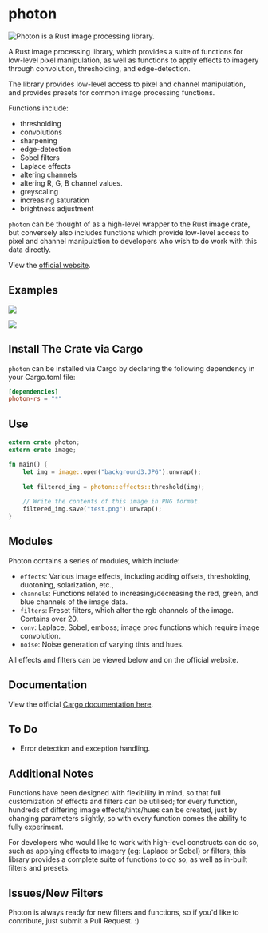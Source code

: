 # photon

![Photon is a Rust image processing library.](https://github.com/silvia-odwyer/photon/blob/master/photon_banner.JPG)

A Rust image processing library, which provides a suite of functions for low-level pixel manipulation, as well as functions to apply effects to imagery 
through convolution, thresholding, and edge-detection. 

The library provides low-level access to pixel and channel manipulation, and provides presets for common image processing functions. 

Functions include:
- thresholding
- convolutions
- sharpening
- edge-detection
- Sobel filters
- Laplace effects
- altering channels
- altering R, G, B channel values.
- greyscaling 
- increasing saturation
- brightness adjustment 

`photon` can be thought of as a high-level wrapper to the Rust image crate, but conversely also includes functions which provide low-level access to pixel and channel manipulation to developers who wish to do work with this data directly.

View the [official website](https://silvia-odwyer.github.io/photon).

## Examples
![](https://github.com/silvia-odwyer/photon/blob/master/img_examples/streetlamp_collage.png)

![](https://github.com/silvia-odwyer/photon/blob/master/img_examples/cubes_collage.png)


## Install The Crate via Cargo
`photon` can be installed via Cargo by declaring the following dependency in your Cargo.toml file:
```toml
[dependencies]
photon-rs = "*"
```

## Use 
```rust
extern crate photon;
extern crate image;

fn main() {
    let img = image::open("background3.JPG").unwrap();
    
    let filtered_img = photon::effects::threshold(img);
    
    // Write the contents of this image in PNG format.
    filtered_img.save("test.png").unwrap();
}
```

## Modules 
Photon contains a series of modules, which include:

- `effects`: Various image effects, including adding offsets, thresholding, duotoning, solarization, etc.,
- `channels`: Functions related to increasing/decreasing the red, green, and blue channels of the image data.
- `filters`: Preset filters, which alter the rgb channels of the image. Contains over 20. 
- `conv`: Laplace, Sobel, emboss; image proc functions which require image convolution. 
-  `noise`: Noise generation of varying tints and hues. 

All effects and filters can be viewed below and on the official website.

## Documentation
View the official [Cargo documentation here](https://cargo.io/photon-rs). 

## To Do 
- Error detection and exception handling.

## Additional Notes
Functions have been designed with flexibility in mind, so that full customization of effects and filters can be utilised; for every function, hundreds of differing image effects/tints/hues can be created, just by changing parameters slightly, so with every function comes the ability to fully experiment. 

For developers who would like to work with high-level constructs can do so, such as applying effects to imagery (eg: Laplace or Sobel)
or filters; this library provides a complete suite of functions to do so, as well as in-built filters and presets. 

## Issues/New Filters
Photon is always ready for new filters and functions, so if you'd like to contribute, just submit a Pull Request. :)